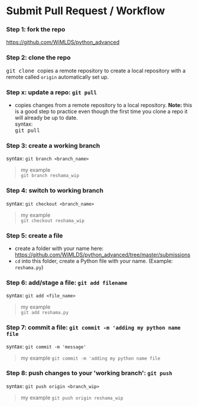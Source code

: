 # Submit Pull Request / Workflow

### Step 1:  fork the repo
https://github.com/WiMLDS/python_advanced

### Step 2:  clone the repo
<kbd> git clone </kbd> copies a remote repository to create a local repository with a remote called `origin` automatically set up.

### Step x:  update a repo:  `git pull`
* copies changes from a remote repository to a local repository.
**Note:**  this is a good step to practice even though the first time you clone a repo it will already be up to date.  
syntax:  
<kbd> git pull </kbd> 
 
### Step 3:  create a working branch
syntax:  `git branch <branch_name>`
>my example  
`git branch reshama_wip`

### Step 4:  switch to working branch
syntax:  `git checkout <branch_name>`
>my example  
`git checkout reshama_wip`

### Step 5:  create a file
* create a folder with your name here:  https://github.com/WiMLDS/python_advanced/tree/master/submissions
* `cd` into this folder, create a Python file with your name.  (Example:  `reshama.py`)

### Step 6:  add/stage a file:  `git add filename`
syntax:  `git add <file_name>`
>my example  
`git add reshama.py`

### Step 7:  commit a file:  `git commit -m 'adding my python name file`
syntax:  `git commit -m 'message'`  
>my example
 `git commit -m 'adding my python name file`
 
### Step 8:  push changes to your 'working branch':  `git push` 
syntax:  `git push origin <branch_wip>`  
>my example
`git push origin reshama_wip`

